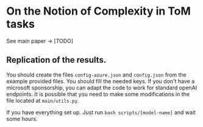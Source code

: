 # On the Notion of Complexity in ToM tasks

See main paper -> [TODO]

## Replication of the results.

You should create the files `config-azure.json` and `config.json` from the example provided files. You should fill the needed keys.
If you don't have a microsoft sponsorship, you can adapt the code to work for standard openAI endpoints. It is possible that you need to make some modifications in the file located at `main/utils.py`.

If you have everything set up. Just run `bash scripts/[model-name]` and wait some hours.